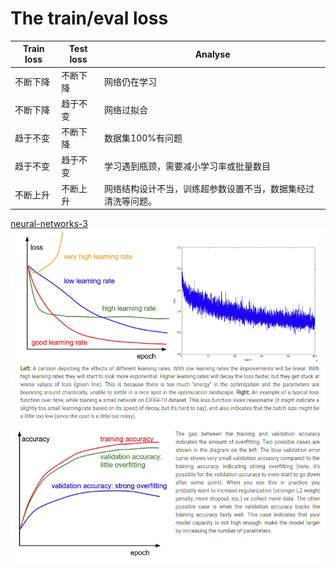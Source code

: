 # The train/eval loss
Train loss| Test loss | Analyse
----------|-----------|--------
不断下降 |不断下降 | 网络仍在学习
不断下降 |趋于不变 | 网络过拟合
趋于不变 |不断下降 | 数据集100%有问题
趋于不变 | 趋于不变 | 学习遇到瓶颈，需要减小学习率或批量数目
不断上升 |不断上升 | 网络结构设计不当，训练超参数设置不当，数据集经过清洗等问题。

[neural-networks-3](http://cs231n.github.io/neural-networks-3/)
![](loss.png) ![](accuracy.png)

